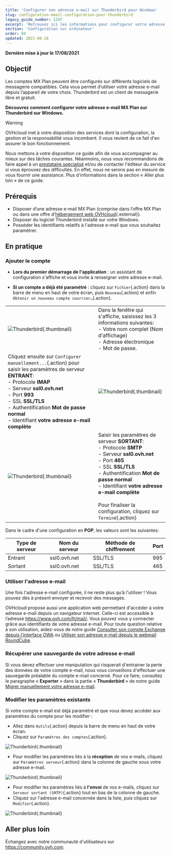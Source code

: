 ```yaml
---
title: 'Configurer son adresse e-mail sur Thunderbird pour Windows'
slug: configuration-email-configuration-pour-thunderbird
legacy_guide_number: 1297
excerpt: 'Retrouvez ici les informations pour configurer votre adresse e-mail sur Thunderbird.'
section: 'Configuration sur ordinateur'
order: 04
updated: 2021-08-26
---
```


**Dernière mise à jour le 17/08/2021**

## Objectif

Les comptes MX Plan peuvent être configurés sur différents logiciels de messagerie compatibles. Cela vous permet d’utiliser votre adresse e-mail depuis l’appareil de votre choix. Thunderbird est un client de messagerie libre et gratuit.

**Découvrez comment configurer votre adresse e-mail MX Plan sur Thunderbird sur Windows.**

> [!warning]
>
> OVHcloud met à votre disposition des services dont la configuration, la gestion et la responsabilité vous incombent. Il vous revient de ce fait d'en assurer le bon fonctionnement.
> 
> Nous mettons à votre disposition ce guide afin de vous accompagner au mieux sur des tâches courantes. Néanmoins, nous vous recommandons de faire appel à un [prestataire spécialisé](https://partner.ovhcloud.com/fr/) et/ou de contacter l'éditeur du service si vous éprouvez des difficultés. En effet, nous ne serons pas en mesure de vous fournir une assistance. Plus d'informations dans la section « Aller plus loin » de ce guide.
> 

## Prérequis

- Disposer d’une adresse e-mail MX Plan (comprise dans l’offre MX Plan ou dans une offre d’[hébergement web OVHcloud](https://www.ovhcloud.com/fr/web-hosting/){.external}).
- Disposer du logiciel Thunderbird installé sur votre Windows.
- Posséder les identifiants relatifs à l'adresse e-mail que vous souhaitez paramétrer.
 
## En pratique

### Ajouter le compte

- **Lors du premier démarrage de l'application** : un assistant de configuration s'affiche et vous invite à renseigner votre adresse e-mail.

- **Si un compte a déjà été paramétré** : cliquez sur `Fichier`{.action} dans la barre de menu en haut de votre écran, puis `Nouveau`{.action} et enfin `Obtenir un nouveau compte courrier…`{.action}.

| | |
|---|---|
|![Thunderbird](images/thunderbird-win-mxplan01.png){.thumbnail}|Dans la fenêtre qui s'affiche, saisissez les 3 informations suivantes: <br>- Votre nom complet (Nom d'affichage)<br>- Adresse électronique <br>- Mot de passe.|
|Cliquez ensuite sur `Configurer manuellement...`{.action} pour saisir les paramètres de serveur **ENTRANT**: <br>- Protocole **IMAP** <br>- Serveur **ssl0.ovh.net** <br>- Port **993** <br>- SSL **SSL/TLS** <br>- Authentification **Mot de passe normal** <br>- Identifiant **votre adresse e-mail complète**|![Thunderbird](images/thunderbird-win-mxplan02.png){.thumbnail}|
|![Thunderbird](images/thunderbird-win-mxplan03.png){.thumbnail}|Saisir les paramètres de serveur **SORTANT**: <br>- Protocole **SMTP** <br>- Serveur **ssl0.ovh.net** <br>- Port **465** <br>- SSL **SSL/TLS** <br>- Authentification **Mot de passe normal** <br>- Identifiant **votre adresse e-mail complète**<br><br>Pour finaliser la configuration, cliquez sur `Terminé`{.action}|



Dans le cadre d'une configuration en **POP**, les valeurs sont les suivantes:

|Type de serveur|Nom du serveur|Méthode de chiffrement|Port|
|---|---|---|---|
|Entrant|ssl0.ovh.net|SSL/TLS|995|
|Sortant|ssl0.ovh.net|SSL/TLS|465|

### Utiliser l'adresse e-mail

Une fois l'adresse e-mail configurée, il ne reste plus qu’à l'utiliser ! Vous pouvez dès à présent envoyer et recevoir des messages.

OVHcloud propose aussi une application web permettant d'accéder à votre adresse e-mail depuis un navigateur internet. Celle-ci est accessible à l’adresse <https://www.ovh.com/fr/mail/>. Vous pouvez vous y connecter grâce aux identifiants de votre adresse e-mail. Pour toute question relative à son utilisation, aidez-vous de notre guide [Consulter son compte Exchange depuis l’interface OWA](https://docs.ovh.com/fr/microsoft-collaborative-solutions/exchange-2016-guide-utilisation-outlook-web-app/) ou [Utiliser son adresse e-mail depuis le webmail RoundCube](https://docs.ovh.com/fr/emails/utilisation-roundcube/#ou-et-comment-se-connecter-au-webmail-roundcube).

### Récupérer une sauvegarde de votre adresse e-mail

Si vous devez effectuer une manipulation qui risquerait d'entrainer la perte des données de votre compte e-mail, nous vous conseillons d'effectuer une sauvegarde préalable du compte e-mail concerné. Pour ce faire, consultez le paragraphe « **Exporter** » dans la partie « **Thunderbird** » de notre guide [Migrer manuellement votre adresse e-mail](https://docs.ovh.com/fr/emails/migrer-ses-adresses-email-manuellement/#exporter).

### Modifier les paramètres existants

Si votre compte e-mail est déjà paramétré et que vous devez accéder aux paramètres du compte pour les modifier :

- Allez dans `Outils`{.action} depuis la barre de menu en haut de votre écran.
- Cliquez sur `Paramètres des comptes`{.action}.

![Thunderbird](images/thunderbird-win-mxplan04.png){.thumbnail}

- Pour modifier les paramètres liés à la **réception** de vos e-mails, cliquez sur `Paramètres serveur`{.action} dans la colonne de gauche sous votre adresse e-mail.

![Thunderbird](images/thunderbird-win-mxplan05.png){.thumbnail}

- Pour modifier les paramètres liés à **l'envoi** de vos e-mails, cliquez sur `Serveur sortant (SMTP)`{.action} tout en bas de la colonne de gauche.
- Cliquez sur l'adresse e-mail concernée dans la liste, puis cliquez sur `Modifier`{.action}.

![Thunderbird](images/thunderbird-win-mxplan06.png){.thumbnail}


## Aller plus loin

Échangez avec notre communauté d'utilisateurs sur <https://community.ovh.com>.